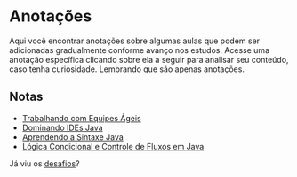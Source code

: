 # Anotações

Aqui você encontrar anotações sobre algumas aulas que podem ser adicionadas gradualmente conforme avanço nos estudos. Acesse uma anotação específica clicando sobre ela a seguir para analisar seu conteúdo, caso tenha curiosidade. Lembrando que são apenas anotações.


## Notas

* [Trabalhando com Equipes Ágeis](https://github.com/danilotc/bootcamp-dio-banco-pan/tree/main/anotacoes/equipe-agil)
* [Dominando IDEs Java](https://github.com/danilotc/bootcamp-dio-banco-pan/tree/main/anotacoes/ides-java)
* [Aprendendo a Sintaxe Java](https://github.com/danilotc/bootcamp-dio-banco-pan/tree/main/anotacoes/sintaxe-java)
* [Lógica Condicional e Controle de Fluxos em Java](https://github.com/danilotc/bootcamp-dio-banco-pan/tree/main/anotacoes/logica-condicional)


Já viu os [desafios](https://github.com/danilotc/bootcamp-dio-banco-pan/tree/main/desafios)?